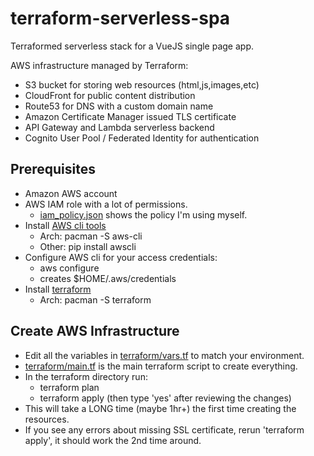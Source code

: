 # terraform-serverless-spa

Terraformed serverless stack for a VueJS single page app.

AWS infrastructure managed by Terraform:

 * S3 bucket for storing web resources (html,js,images,etc)
 * CloudFront for public content distribution
 * Route53 for DNS with a custom domain name
 * Amazon Certificate Manager issued TLS certificate
 * API Gateway and Lambda serverless backend
 * Cognito User Pool / Federated Identity for authentication


## Prerequisites

 * Amazon AWS account
 * AWS IAM role with a lot of permissions. 
     * [iam_policy.json](terraform/iam_policy.json) shows the policy I'm using myself. 
 * Install [AWS cli tools](https://aws.amazon.com/cli/)
     * Arch: pacman -S aws-cli
     * Other: pip install awscli
 * Configure AWS cli for your access credentials:
     * aws configure
     * creates $HOME/.aws/credentials
 * Install [terraform](https://www.terraform.io/downloads.html)
     * Arch: pacman -S terraform
 
 
## Create AWS Infrastructure

 * Edit all the variables in [terraform/vars.tf](terraform/vars.tf) to match your environment.
 * [terraform/main.tf](terraform/main.tf) is the main terraform script to create everything.
 * In the terraform directory run:
     * terraform plan
     * terraform apply (then type 'yes' after reviewing the changes)
 * This will take a LONG time (maybe 1hr+) the first time creating the resources.
 * If you see any errors about missing SSL certificate, rerun
   'terraform apply', it should work the 2nd time around.

